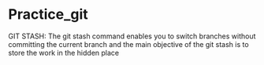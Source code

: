 # Practice_git

GIT STASH:
The git stash command enables you to switch branches without committing the current branch and the main objective of the git stash is to store the work in the hidden place

